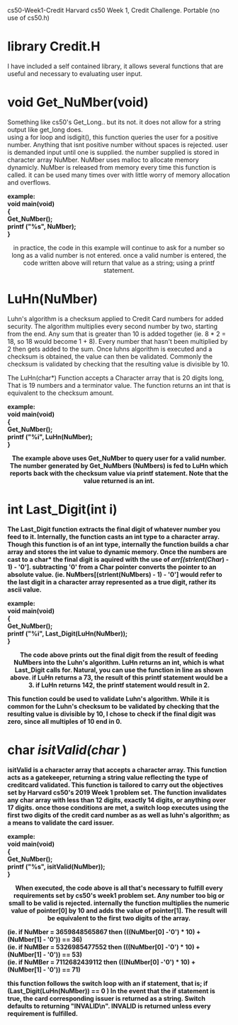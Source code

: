  cs50-Week1-Credit 
Harvard cs50 Week 1, Credit Challenge. Portable (no use of cs50.h) 

# <b> library Credit.H </b>
I have included a self contained library, it allows several functions that are useful and necessary to evaluating user input.
 <br>

# void Get_NuMber(void)

Something like cs50's Get_Long.. but its not.
it does not allow for a string output like get_long does.  
using a for loop and isdigit(), this function queries the user for a positive number.
Anything that isnt positive number without spaces is rejected.
user is demanded input until one is supplied. 
the number supplied is stored in character array NuMber. 
NuMber uses malloc to allocate memory dynamicly. 
NuMber is released from memory every time this function is called. 
it can be used many times over with little worry of memory allocation and overflows.

<b>
example:
 <br>
void main(void) <br>
{ <br>
  Get_NuMber();<br>
  printf ("%s", NuMber);<br>
} 
</b>
  <p align="center">
 in practice, the code in this example will continue to ask for a number so long as a valid number is not entered.
 once a valid number is entered, the code written above will return that value as a string; using a printf statement. 
  </p>
 


# LuHn(NuMber) 

Luhn's algorithm is a checksum applied to Credit Card numbers for added security. The algorithm multiplies every second number by two, starting from the end. Any sum that is greater than 10 is added together (ie. 8 * 2 = 18, so 18 would become 1 + 8). Every number that hasn't been multiplied by 2 then gets added to the sum. Once luhns algorithm is executed and a checksum is obtained, the value can then be validated. Commonly the checksum is validated by checking that the resulting value is divisible by 10. 
  
The LuHn(char*) Function accepts a Character array that is 20 digits long, That is 19 numbers and a terminator value. The function returns an int that is equivalent to the checksum amount. 
  </p>
  <b>
  example:
 <br>
void main(void) <br>
{ <br>
  Get_NuMber();<br>
  printf ("%i", LuHn(NuMber);<br>
} 
  </p>
  <p align="center">
  The example above uses Get_NuMber to query user for a valid number. The number generated by Get_NuMbers (NuMbers) is fed to LuHn which reports back with the checksum value via printf statement. Note that the value returned is an int.  
</p>


# int Last_Digit(int i)

The Last_Digit function extracts the final digit of whatever number you feed to it. Internally, the function casts an int type to a character array. Though this function is of an int type, internally the function builds a char array and stores the int value to dynamic memory. Once the numbers are cast to a char* the final digit is aquired with the use of *arr[(strlent(Char*) - 1) - '0']. subtracting '0' from a Char pointer converts the pointer to an absolute value. (ie. NuMbers[(strlent(NuMbers) - 1) - '0'] would refer to the last digit in a character array represented as a true digit, rather its ascii value.

  <b>
  example:
 <br>
void main(void) <br>
{ <br>
  Get_NuMber();<br>
  printf ("%i", Last_Digit(LuHn(NuMber));<br>
} 
  </p>
  <p align="center">
  The code above prints out the final digit from the result of feeding NuMbers into the Luhn's algorithm. LuHn returns an int, which is what Last_Digit calls for. Natural, you can use the function in line as shown above. if LuHn returns a 73, the result of this printf statement would be a 3. if LuHn returns 142, the printf statement would result in 2. 
  
  This function could be used to validate Luhn's algorithm. While it is common for the Luhn's checksum to be validated by checking that the resulting value is divisible by 10, I chose to check if the final digit was zero, since all multiples of 10 end in 0.
  </p>
  

# char *isitValid(char* ) 

 isitValid is a character array that accepts a character array. This function acts as a gatekeeper, returning a string value reflecting the type of creditcard validated. This function is tailored to carry out the objectives set by Harvard cs50's 2019 Week 1 problem set. The function invalidates any char array with less than 12 digits, exactly 14 digits, or anything over 17 digits. once those conditions are met, a switch loop executes using the first two digits of the credit card number as as well as luhn's algorithm; as a means to validate the card issuer.
 
   <b>
  example:
 <br>
void main(void) <br>
{ <br>
  Get_NuMber();<br>
  printf ("%s", isitValid(NuMber));<br>
} 
 </p>
 <p align="center">
  When executed, the code above is all that's necessary to fulfill every requirements set by cs50's week1 problem set. Any number too big or small to be valid is rejected. internally the function multiplies the numeric value of pointer[0] by 10 and adds the value of pointer[1]. The result will be equivalent to the first two digits of the array.
  
 (ie. if NuMber = 3659848565867 then (((NuMber[0] -'0') * 10) + (NuMber[1] - '0')) == 36)<br>
 (ie. if NuMBer = 5326985477552 then (((NuMber[0] -'0') * 10) + (NuMber[1] - '0')) == 53)<br>
 (ie. if NuMBer = 7112682439112 then (((NuMber[0] -'0') * 10) + (NuMber[1] - '0')) == 71)<br>
 
 this function follows the switch loop with an if statement, that is; if (Last_Digit(LuHn(NuMber)) == 0 )
 In the event that the if statement is true, the card corresponding issuer is returned as a string. 
 Switch defaults to returning "INVALID\n".  INVALID is returned unless every requirement is fulfilled.  
 </p>
 
 
